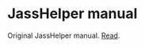 # JassHelper manual
Original JassHelper manual. [Read](https://warraft.github.io/JassHelper-manual/jasshelper.html).

